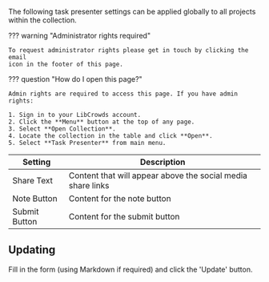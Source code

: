 The following task presenter settings can be applied globally to all projects
within the collection.

??? warning "Administrator rights required"

    To request administrator rights please get in touch by clicking the email
    icon in the footer of this page.

??? question "How do I open this page?"

    Admin rights are required to access this page. If you have admin rights:

    1. Sign in to your LibCrowds account.
    2. Click the **Menu** button at the top of any page.
    3. Select **Open Collection**.
    4. Locate the collection in the table and click **Open**.
    5. Select **Task Presenter** from main menu.

| Setting       | Description                                                 |
|---------------|-------------------------------------------------------------|
| Share Text    | Content that will appear above the social media share links |
| Note Button   | Content for the note button                                 |
| Submit Button | Content for the submit button                               |

## Updating

Fill in the form (using Markdown if required) and click the 'Update' button.
